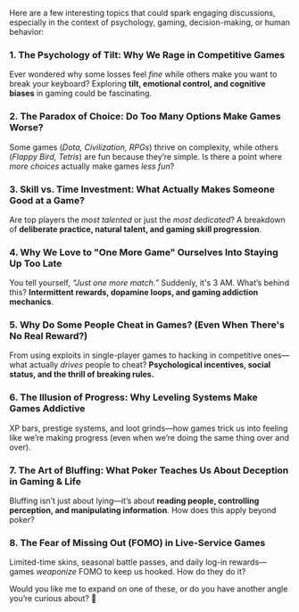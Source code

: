 
Here are a few interesting topics that could spark engaging discussions, especially in the context of psychology, gaming, decision-making, or human behavior:

### **1. The Psychology of Tilt: Why We Rage in Competitive Games**  
Ever wondered why some losses feel *fine* while others make you want to break your keyboard? Exploring **tilt, emotional control, and cognitive biases** in gaming could be fascinating.

### **2. The Paradox of Choice: Do Too Many Options Make Games Worse?**  
Some games (*Dota, Civilization, RPGs*) thrive on complexity, while others (*Flappy Bird, Tetris*) are fun because they’re simple. Is there a point where *more choices* actually make games *less fun*?

### **3. Skill vs. Time Investment: What Actually Makes Someone Good at a Game?**  
Are top players the *most talented* or just the *most dedicated*? A breakdown of **deliberate practice, natural talent, and gaming skill progression**.

### **4. Why We Love to "One More Game" Ourselves Into Staying Up Too Late**  
You tell yourself, *“Just one more match.”* Suddenly, it's 3 AM. What’s behind this? **Intermittent rewards, dopamine loops, and gaming addiction mechanics**.

### **5. Why Do Some People Cheat in Games? (Even When There's No Real Reward?)**  
From using exploits in single-player games to hacking in competitive ones—what actually *drives* people to cheat? **Psychological incentives, social status, and the thrill of breaking rules.**

### **6. The Illusion of Progress: Why Leveling Systems Make Games Addictive**  
XP bars, prestige systems, and loot grinds—how games trick us into feeling like we’re making progress (even when we’re doing the same thing over and over).

### **7. The Art of Bluffing: What Poker Teaches Us About Deception in Gaming & Life**  
Bluffing isn’t just about lying—it’s about **reading people, controlling perception, and manipulating information**. How does this apply beyond poker?

### **8. The Fear of Missing Out (FOMO) in Live-Service Games**  
Limited-time skins, seasonal battle passes, and daily log-in rewards—games *weaponize* FOMO to keep us hooked. How do they do it?

Would you like me to expand on one of these, or do you have another angle you’re curious about? 🚀